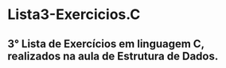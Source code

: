 # Lista3-Exercicios.C
## 3° Lista de Exercícios em linguagem C, realizados na aula de Estrutura de Dados.
